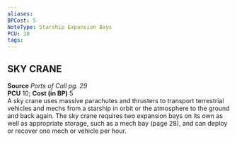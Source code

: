 ```yaml
---
aliases: 
BPCost: 5
NoteType: Starship Expansion Bays
PCU: 10
tags: 
---
```


## SKY CRANE

**Source** _Ports of Call pg. 29_  
**PCU** 10; **Cost (in BP)** 5  
A sky crane uses massive parachutes and thrusters to transport terrestrial vehicles and mechs from a starship in orbit or the atmosphere to the ground and back again. The sky crane requires two expansion bays on its own as well as appropriate storage, such as a mech bay (page 28), and can deploy or recover one mech or vehicle per hour.
